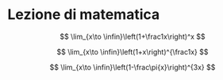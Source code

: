 # Lezione di matematica


$$
\lim_{x\to \infin}\left(1+\frac1x\right)^x
$$

$$
\lim_{x\to \infin}\left(1+x\right)^{\frac1x}
$$




$$
\lim_{x\to \infin}\left(1-\frac\pi{x}\right)^{3x}
$$
<!--stackedit_data:
eyJoaXN0b3J5IjpbLTEyMjI0NDQ3OTRdfQ==
-->